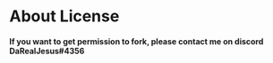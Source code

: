 # About License
#### If you want to get permission to fork, please contact me on discord DaRealJesus#4356

